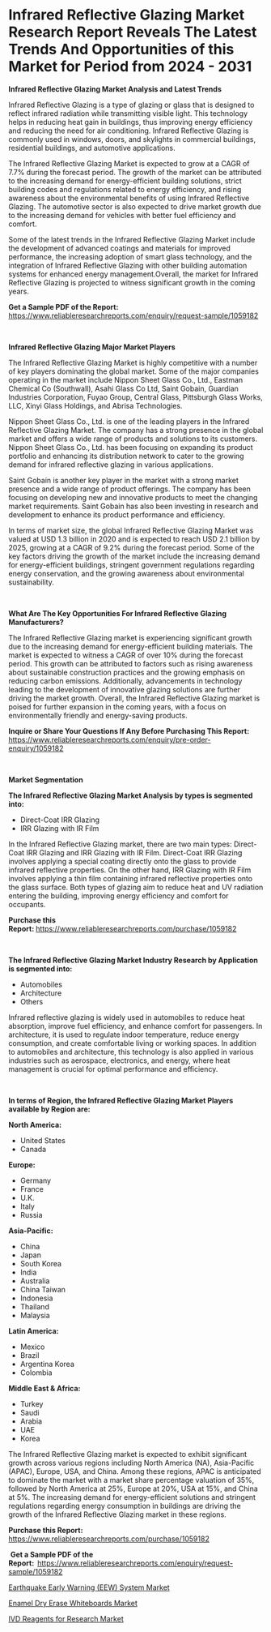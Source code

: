 <p><h1>Infrared Reflective Glazing Market Research Report Reveals The Latest Trends And Opportunities of this Market for Period from 2024 - 2031</h1></p><p><strong>Infrared Reflective Glazing Market Analysis and Latest Trends</strong></p>
<p><p>Infrared Reflective Glazing is a type of glazing or glass that is designed to reflect infrared radiation while transmitting visible light. This technology helps in reducing heat gain in buildings, thus improving energy efficiency and reducing the need for air conditioning. Infrared Reflective Glazing is commonly used in windows, doors, and skylights in commercial buildings, residential buildings, and automotive applications.</p><p>The Infrared Reflective Glazing Market is expected to grow at a CAGR of 7.7% during the forecast period. The growth of the market can be attributed to the increasing demand for energy-efficient building solutions, strict building codes and regulations related to energy efficiency, and rising awareness about the environmental benefits of using Infrared Reflective Glazing. The automotive sector is also expected to drive market growth due to the increasing demand for vehicles with better fuel efficiency and comfort.</p><p>Some of the latest trends in the Infrared Reflective Glazing Market include the development of advanced coatings and materials for improved performance, the increasing adoption of smart glass technology, and the integration of Infrared Reflective Glazing with other building automation systems for enhanced energy management.Overall, the market for Infrared Reflective Glazing is projected to witness significant growth in the coming years.</p></p>
<p><strong>Get a Sample PDF of the Report:&nbsp;</strong> <a href="https://www.reliableresearchreports.com/enquiry/request-sample/1059182">https://www.reliableresearchreports.com/enquiry/request-sample/1059182</a></p>
<p>&nbsp;</p>
<p><strong>Infrared Reflective Glazing Major Market Players</strong></p>
<p><p>The Infrared Reflective Glazing Market is highly competitive with a number of key players dominating the global market. Some of the major companies operating in the market include Nippon Sheet Glass Co., Ltd., Eastman Chemical Co (Southwall), Asahi Glass Co Ltd, Saint Gobain, Guardian Industries Corporation, Fuyao Group, Central Glass, Pittsburgh Glass Works, LLC, Xinyi Glass Holdings, and Abrisa Technologies.</p><p>Nippon Sheet Glass Co., Ltd. is one of the leading players in the Infrared Reflective Glazing Market. The company has a strong presence in the global market and offers a wide range of products and solutions to its customers. Nippon Sheet Glass Co., Ltd. has been focusing on expanding its product portfolio and enhancing its distribution network to cater to the growing demand for infrared reflective glazing in various applications.</p><p>Saint Gobain is another key player in the market with a strong market presence and a wide range of product offerings. The company has been focusing on developing new and innovative products to meet the changing market requirements. Saint Gobain has also been investing in research and development to enhance its product performance and efficiency.</p><p>In terms of market size, the global Infrared Reflective Glazing Market was valued at USD 1.3 billion in 2020 and is expected to reach USD 2.1 billion by 2025, growing at a CAGR of 9.2% during the forecast period. Some of the key factors driving the growth of the market include the increasing demand for energy-efficient buildings, stringent government regulations regarding energy conservation, and the growing awareness about environmental sustainability.</p></p>
<p>&nbsp;</p>
<p><strong>What Are The Key Opportunities For Infrared Reflective Glazing Manufacturers?</strong></p>
<p><p>The Infrared Reflective Glazing market is experiencing significant growth due to the increasing demand for energy-efficient building materials. The market is expected to witness a CAGR of over 10% during the forecast period. This growth can be attributed to factors such as rising awareness about sustainable construction practices and the growing emphasis on reducing carbon emissions. Additionally, advancements in technology leading to the development of innovative glazing solutions are further driving the market growth. Overall, the Infrared Reflective Glazing market is poised for further expansion in the coming years, with a focus on environmentally friendly and energy-saving products.</p></p>
<p><strong>Inquire or Share Your Questions If Any Before Purchasing This Report:</strong> <a href="https://www.reliableresearchreports.com/enquiry/pre-order-enquiry/1059182">https://www.reliableresearchreports.com/enquiry/pre-order-enquiry/1059182</a></p>
<p>&nbsp;</p>
<p><strong>Market Segmentation</strong></p>
<p><strong>The Infrared Reflective Glazing Market Analysis by types is segmented into:</strong></p>
<p><ul><li>Direct-Coat IRR Glazing</li><li>IRR Glazing with IR Film</li></ul></p>
<p><p>In the Infrared Reflective Glazing market, there are two main types: Direct-Coat IRR Glazing and IRR Glazing with IR Film. Direct-Coat IRR Glazing involves applying a special coating directly onto the glass to provide infrared reflective properties. On the other hand, IRR Glazing with IR Film involves applying a thin film containing infrared reflective properties onto the glass surface. Both types of glazing aim to reduce heat and UV radiation entering the building, improving energy efficiency and comfort for occupants.</p></p>
<p><strong>Purchase this Report:&nbsp;</strong><a href="https://www.reliableresearchreports.com/purchase/1059182">https://www.reliableresearchreports.com/purchase/1059182</a></p>
<p>&nbsp;</p>
<p><strong>The Infrared Reflective Glazing Market Industry Research by Application is segmented into:</strong></p>
<p><ul><li>Automobiles</li><li>Architecture</li><li>Others</li></ul></p>
<p><p>Infrared reflective glazing is widely used in automobiles to reduce heat absorption, improve fuel efficiency, and enhance comfort for passengers. In architecture, it is used to regulate indoor temperature, reduce energy consumption, and create comfortable living or working spaces. In addition to automobiles and architecture, this technology is also applied in various industries such as aerospace, electronics, and energy, where heat management is crucial for optimal performance and efficiency.</p></p>
<p>&nbsp;</p>
<p><strong>In terms of Region, the Infrared Reflective Glazing Market Players available by Region are:</strong></p>
<p>
    <p> <strong> North America: </strong>
        <ul>
            <li>United States</li>
            <li>Canada</li>
        </ul>
        </p> 
    <p> <strong> Europe: </strong>
        <ul>
            <li>Germany</li>
            <li>France</li>
            <li>U.K.</li>
            <li>Italy</li>
            <li>Russia</li>
        </ul>
        </p> 
    <p> <strong> Asia-Pacific: </strong>
        <ul>
            <li>China</li>
            <li>Japan</li>
            <li>South Korea</li>
            <li>India</li>
            <li>Australia</li>
            <li>China Taiwan</li>
            <li>Indonesia</li>
            <li>Thailand</li>
            <li>Malaysia</li>
        </ul>
        </p> 
    <p> <strong> Latin America: </strong>
        <ul>
            <li>Mexico</li>
            <li>Brazil</li>
            <li>Argentina Korea</li>
            <li>Colombia</li>
        </ul>
        </p> 
    <p> <strong> Middle East & Africa: </strong>
        <ul>
            <li>Turkey</li>
            <li>Saudi</li>
            <li>Arabia</li>
            <li>UAE</li>
            <li>Korea</li>
        </ul>
    </p>
    </p>
<p><p>The Infrared Reflective Glazing market is expected to exhibit significant growth across various regions including North America (NA), Asia-Pacific (APAC), Europe, USA, and China. Among these regions, APAC is anticipated to dominate the market with a market share percentage valuation of 35%, followed by North America at 25%, Europe at 20%, USA at 15%, and China at 5%. The increasing demand for energy-efficient solutions and stringent regulations regarding energy consumption in buildings are driving the growth of the Infrared Reflective Glazing market in these regions.</p></p>
<p><strong>Purchase this Report: </strong><a href="https://www.reliableresearchreports.com/purchase/1059182">https://www.reliableresearchreports.com/purchase/1059182</a></p>
<p>&nbsp;<strong>Get a Sample PDF of the Report:&nbsp;&nbsp;</strong><a href="https://www.reliableresearchreports.com/enquiry/request-sample/1059182">https://www.reliableresearchreports.com/enquiry/request-sample/1059182</a></p>
<p><strong></strong></p>
<p><p><a href="https://view.publitas.com/reportprime-1/earthquake-early-warning-eew-system-market-size-focuses-on-market-dynamics-in-depth-analysis-and-future-projections-of-its-market-forecasted-for-period-from-2023-to-2030/">Earthquake Early Warning (EEW) System Market</a></p><p><a href="https://view.publitas.com/reportprime-1/enamel-dry-erase-whiteboards-market-research-report-provides-critical-insights-that-can-help-shape-business-development-and-investment-strategies/">Enamel Dry Erase Whiteboards Market</a></p><p><a href="https://view.publitas.com/reportprime-1/ivd-reagents-for-research-market-size-evaluating-its-market-trends-growth-and-projections-2023-2030/">IVD Reagents for Research Market</a></p></p>